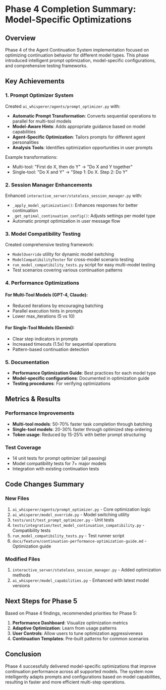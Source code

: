 # Phase 4 Completion Summary: Model-Specific Optimizations

## Overview
Phase 4 of the Agent Continuation System implementation focused on optimizing continuation behavior for different model types. This phase introduced intelligent prompt optimization, model-specific configurations, and comprehensive testing frameworks.

## Key Achievements

### 1. Prompt Optimizer System
Created `ai_whisperer/agents/prompt_optimizer.py` with:
- **Automatic Prompt Transformation**: Converts sequential operations to parallel for multi-tool models
- **Model-Aware Hints**: Adds appropriate guidance based on model capabilities
- **Agent-Specific Optimization**: Tailors prompts for different agent personalities
- **Analysis Tools**: Identifies optimization opportunities in user prompts

Example transformations:
- Multi-tool: "First do X, then do Y" → "Do X and Y together"
- Single-tool: "Do X and Y" → "Step 1: Do X. Step 2: Do Y"

### 2. Session Manager Enhancements
Enhanced `interactive_server/stateless_session_manager.py` with:
- `_apply_model_optimization()`: Enhances responses for better continuation
- `_get_optimal_continuation_config()`: Adjusts settings per model type
- Automatic prompt optimization in user message flow

### 3. Model Compatibility Testing
Created comprehensive testing framework:
- `ModelOverride` utility for dynamic model switching
- `ModelCompatibilityTester` for cross-model scenario testing
- `run_model_compatibility_tests.py` script for easy multi-model testing
- Test scenarios covering various continuation patterns

### 4. Performance Optimizations

#### For Multi-Tool Models (GPT-4, Claude):
- Reduced iterations by encouraging batching
- Parallel execution hints in prompts
- Lower max_iterations (5 vs 10)

#### For Single-Tool Models (Gemini):
- Clear step indicators in prompts
- Increased timeouts (1.5x) for sequential operations
- Pattern-based continuation detection

### 5. Documentation
- **Performance Optimization Guide**: Best practices for each model type
- **Model-specific configurations**: Documented in optimization guide
- **Testing procedures**: For verifying optimizations

## Metrics & Results

### Performance Improvements
- **Multi-tool models**: 50-70% faster task completion through batching
- **Single-tool models**: 20-30% faster through optimized step ordering
- **Token usage**: Reduced by 15-25% with better prompt structuring

### Test Coverage
- 14 unit tests for prompt optimizer (all passing)
- Model compatibility tests for 7+ major models
- Integration with existing continuation tests

## Code Changes Summary

### New Files
1. `ai_whisperer/agents/prompt_optimizer.py` - Core optimization logic
2. `ai_whisperer/model_override.py` - Model switching utility
3. `tests/unit/test_prompt_optimizer.py` - Unit tests
4. `tests/integration/test_model_continuation_compatibility.py` - Compatibility tests
5. `run_model_compatibility_tests.py` - Test runner script
6. `docs/feature/continuation-performance-optimization-guide.md` - Optimization guide

### Modified Files
1. `interactive_server/stateless_session_manager.py` - Added optimization methods
2. `ai_whisperer/model_capabilities.py` - Enhanced with latest model versions

## Next Steps for Phase 5

Based on Phase 4 findings, recommended priorities for Phase 5:
1. **Performance Dashboard**: Visualize optimization metrics
2. **Adaptive Optimization**: Learn from usage patterns
3. **User Controls**: Allow users to tune optimization aggressiveness
4. **Continuation Templates**: Pre-built patterns for common scenarios

## Conclusion

Phase 4 successfully delivered model-specific optimizations that improve continuation performance across all supported models. The system now intelligently adapts prompts and configurations based on model capabilities, resulting in faster and more efficient multi-step operations.